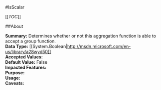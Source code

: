 #IsScalar

[[_TOC_]]

##About

**Summary:**  Determines whether or not this aggregation function is able to accept a group function.   
**Data Type:** [[System.Boolean|http://msdn.microsoft.com/en-us/library/a28wyd50]]  
**Accepted Values:**   
**Default Value:** False  
**Impacted Features:**   
**Purpose:**   
**Usage:**   
**Caveats:**   

